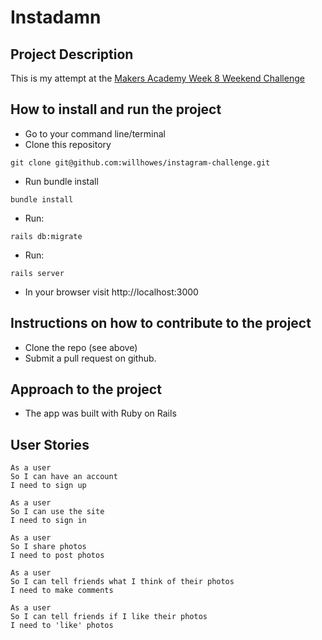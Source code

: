# Instadamn

## Project Description
This is my attempt at the [Makers Academy Week 8 Weekend Challenge](https://github.com/makersacademy/instagram-challenge)

## How to install and run the project
* Go to your command line/terminal
* Clone this repository
```
git clone git@github.com:willhowes/instagram-challenge.git
```
* Run bundle install
```
bundle install
```
* Run:
```
rails db:migrate
```
* Run:
```
rails server
```
* In your browser visit http://localhost:3000

## Instructions on how to contribute to the project
* Clone the repo (see above)
* Submit a pull request on github.

## Approach to the project
* The app was built with Ruby on Rails

## User Stories

```
As a user
So I can have an account
I need to sign up
```

```
As a user
So I can use the site
I need to sign in
```

```
As a user
So I share photos
I need to post photos
```

```
As a user
So I can tell friends what I think of their photos
I need to make comments
```

```
As a user
So I can tell friends if I like their photos
I need to 'like' photos
```
